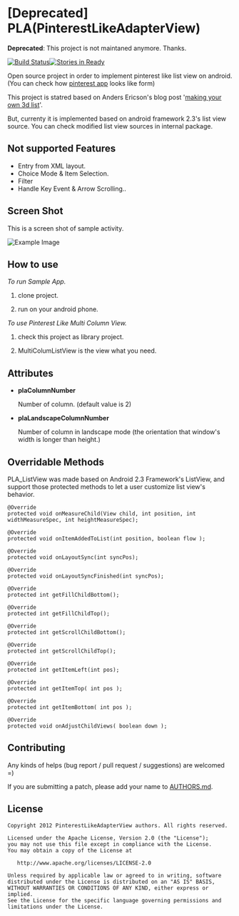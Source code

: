 [Deprecated] PLA(PinterestLikeAdapterView)
==================================

**Deprecated**: This project is not maintaned anymore. Thanks.

[![Build Status](https://travis-ci.org/GDG-Korea/PinterestLikeAdapterView.png?branch=master)](https://travis-ci.org/GDG-Korea/PinterestLikeAdapterView)[![Stories in Ready](https://badge.waffle.io/GDG-Korea/PinterestLikeAdapterView.png?label=ready&title=Ready)](https://waffle.io/GDG-Korea/PinterestLikeAdapterView)

Open source project in order to implement pinterest like list view on android. (You can check how [pinterest app](https://play.google.com/store/apps/details?id=com.pinterest) looks like form)

This project is statred based on Anders Ericson's blog post '[making your own 3d list](http://developer.sonymobile.com/2010/05/20/android-tutorial-making-your-own-3d-list-part-1/)'.

But, currenty it is implemented based on android framework 2.3's list view source. 
You can check modified list view sources in internal package.

Not supported Features
----------------------
* Entry from XML layout.
* Choice Mode & Item Selection.
* Filter
* Handle Key Event & Arrow Scrolling..


Screen Shot
----------------
This is a screen shot of sample activity.

![Example Image][3]

How to use
-------------
*To run Sample App.*

  1. clone project.

  2. run on your android phone.

*To use Pinterest Like Multi Column View.*

  1. check this project as library project.

  2. MultiColumListView is the view what you need.

Attributes
-----------
* **plaColumnNumber**

	Number of column. (default value is 2)

* **plaLandscapeColumnNumber**

	Number of column in landscape mode (the orientation that window's width is longer than height.)

Overridable Methods
--------------------

PLA_ListView was made based on Android 2.3 Framework's ListView, 
and support those protected methods to let a user customize list view's behavior.

	@Override
	protected void onMeasureChild(View child, int position, int widthMeasureSpec, int heightMeasureSpec);	

	@Override
	protected void onItemAddedToList(int position, boolean flow );

	@Override
	protected void onLayoutSync(int syncPos);

	@Override
	protected void onLayoutSyncFinished(int syncPos);	

	@Override
	protected int getFillChildBottom();

	@Override
	protected int getFillChildTop();

	@Override
	protected int getScrollChildBottom(); 

	@Override
	protected int getScrollChildTop();

	@Override
	protected int getItemLeft(int pos);
	
	@Override
	protected int getItemTop( int pos );	

	@Override
	protected int getItemBottom( int pos );

	@Override
	protected void onAdjustChildViews( boolean down );


Contributing
------------
Any kinds of helps (bug report / pull request / suggestions) are welcomed =)

If you are submitting a patch, please add your name to [AUTHORS.md](https://github.com/huewu/PinterestLikeAdapterView/blob/master/AUTHORS.md).

License
-------

    Copyright 2012 PinterestLikeAdapterView authors. All rights reserved.

    Licensed under the Apache License, Version 2.0 (the "License");
    you may not use this file except in compliance with the License.
    You may obtain a copy of the License at

       http://www.apache.org/licenses/LICENSE-2.0

    Unless required by applicable law or agreed to in writing, software
    distributed under the License is distributed on an "AS IS" BASIS,
    WITHOUT WARRANTIES OR CONDITIONS OF ANY KIND, either express or implied.
    See the License for the specific language governing permissions and
    limitations under the License.

 [3]: https://raw.github.com/GDG-Korea/PinterestLikeAdapterView/master/screenshot.png
